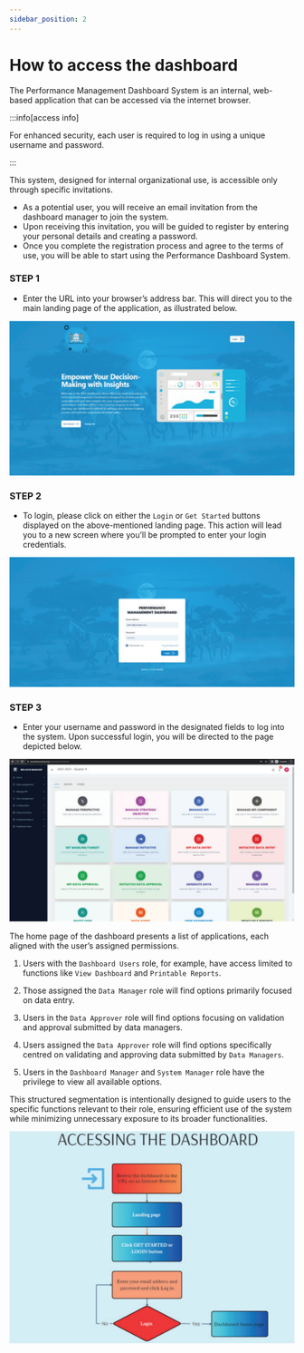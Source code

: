 ```yaml
---
sidebar_position: 2
---
```


# How to access the dashboard

The Performance Management Dashboard System is an internal, web-based application that can be accessed via the internet browser.

:::info[access info]

For enhanced security, each user is required to log in using a unique username and password.

:::

This system,
designed for internal organizational use, is accessible only through specific invitations.

- As a potential user, you will
receive an email invitation from the dashboard manager to join the system.
- Upon receiving this invitation, you will
be guided to register by entering your personal details and creating a password.
- Once you complete the registration
process and agree to the terms of use, you will be able to start using the Performance Dashboard System.

### STEP 1

- Enter the URL into your browser’s address bar. This will direct you to the main landing page of the application, as illustrated below.

![PMD Landing Page](../static/img/pmd-landing-page.png)

### STEP 2

- To login, please click on either the `Login` or `Get Started` buttons displayed on the above-mentioned landing
page. This action will lead you to a new screen where you’ll be prompted to enter your login credentials.

![PMD Login Page](../static/img/pmd-login-page.png)

### STEP 3

- Enter your username and password in the designated fields to log into the system. Upon successful login, you will be directed to the page depicted below.

![PMD Home Page](../static/img/dashboard-home-page.png)

The home page of the dashboard presents a list of applications, each aligned with the user’s assigned permissions.

1. Users with the `Dashboard Users` role, for example, have access limited to functions like `View Dashboard` and `Printable Reports`.

2. Those assigned the `Data Manager` role will find options primarily focused on data entry.

3. Users in the `Data Approver` role will find options focusing on validation and approval submitted by data managers.  

4. Users assigned the `Data Approver` role will find options specifically centred on validating and approving  data submitted by `Data Managers`.

5. Users in the `Dashboard Manager` and `System Manager` role have the privilege to view all available options.

This structured segmentation is intentionally designed to guide users to the specific functions relevant to their role, ensuring efficient use of the system while minimizing unnecessary exposure to its broader functionalities.

![PMD Flowchart Accessing Dashboard](../static/img/flowchart-accessing-dashboard.png)
